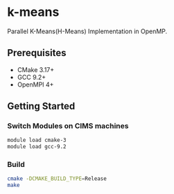 # k-means

Parallel K-Means(H-Means) Implementation in OpenMP.

## Prerequisites

- CMake 3.17+
- GCC 9.2+
- OpenMPI 4+

## Getting Started

### Switch Modules on CIMS machines

```bash
module load cmake-3
module load gcc-9.2
```

### Build

```bash
cmake -DCMAKE_BUILD_TYPE=Release
make
```
